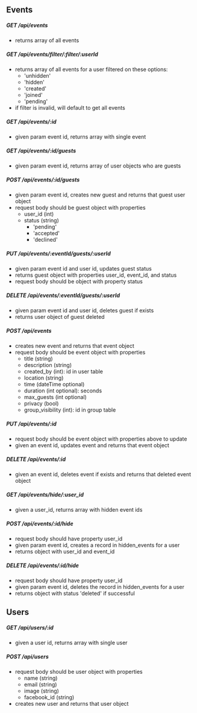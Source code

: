 ## Events

##### GET /api/events
  * returns array of all events

##### GET /api/events/filter/:filter/:userId
  * returns array of all events for a user filtered on these options:
    * 'unhidden'
    * 'hidden'
    * 'created'
    * 'joined'
    * 'pending'
  * if filter is invalid, will default to get all events

##### GET /api/events/:id
  * given param event id, returns array with single event

##### GET /api/events/:id/guests
  * given param event id, returns array of user objects who are guests

##### POST /api/events/:id/guests
  * given param event id, creates new guest and returns that guest user object
  * request body should be guest object with properties
    * user_id (int)
    * status (string)
      * 'pending'
      * 'accepted'
      * 'declined'

##### PUT /api/events/:eventId/guests/:userId
  * given param event id and user id, updates guest status
  * returns guest object with properties user_id, event_id, and status
  * request body should be object with property status

##### DELETE /api/events/:eventId/guests/:userId
  * given param event id and user id, deletes guest if exists
  * returns user object of guest deleted

##### POST /api/events
  * creates new event and returns that event object
  * request body should be event object with properties
    * title (string)
    * description (string)
    * created_by (int): id in user table
    * location (string)
    * time (dateTime optional)
    * duration (int optional): seconds
    * max_guests (int optional)
    * privacy (bool)
    * group_visibility (int): id in group table

##### PUT /api/events/:id
  * request body should be event object with properties above to update
  * given an event id, updates event and returns that event object

##### DELETE /api/events/:id
  * given an event id, deletes event if exists and returns that deleted event object

##### GET /api/events/hide/:user_id
  * given a user_id, returns array with hidden event ids

##### POST /api/events/:id/hide
  * request body should have property user_id
  * given param event id, creates a record in hidden_events for a user
  * returns object with user_id and event_id

##### DELETE /api/events/:id/hide
  * request body should have property user_id
  * given param event id, deletes the record in hidden_events for a user
  * returns object with status 'deleted' if successful


## Users

##### GET /api/users/:id
  * given a user id, returns array with single user

##### POST /api/users
  * request body should be user object with properties
    * name (string)
    * email (string)
    * image (string)
    * facebook_id (string)
  * creates new user and returns that user object


